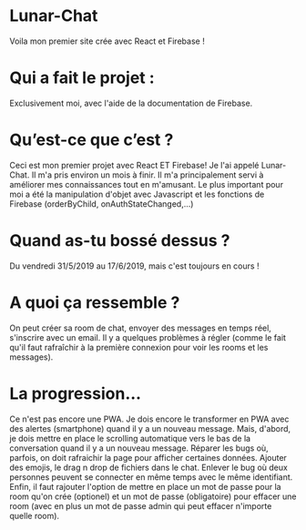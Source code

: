 # Lunar-Chat
Voila mon premier site crée avec React et Firebase !

# Qui a fait le projet :
Exclusivement moi, avec l'aide de la documentation de Firebase.

# Qu’est-ce que c’est ?
Ceci est mon premier projet avec React ET Firebase! Je l'ai appelé Lunar-Chat. Il m'a pris environ un mois à finir. Il m'a principalement servi à améliorer mes connaissances tout en m'amusant. Le plus important pour moi a été la manipulation d'objet avec Javascript et les fonctions de Firebase (orderByChild, onAuthStateChanged,...)

# Quand as-tu bossé dessus ?
Du vendredi 31/5/2019 au 17/6/2019, mais c'est toujours en cours !

# A quoi ça ressemble ?
On peut créer sa room de chat, envoyer des messages en temps réel, s'inscrire avec un email. Il y a quelques problèmes à régler (comme le fait qu'il faut rafraîchir à la première connexion pour voir les rooms et les messages).

# La progression…
Ce n'est pas encore une PWA. Je dois encore le transformer en PWA avec des alertes (smartphone) quand il y a un nouveau message. Mais, d'abord, je dois mettre en place le scrolling automatique vers le bas de la conversation quand il y a un nouveau message. 
Réparer les bugs où, parfois, on doit rafraichir la page pour afficher certaines données. Ajouter des emojis, le drag n drop de fichiers dans le chat. Enlever le bug où deux personnes peuvent se connecter en même temps avec le même identifiant. Enfin, il faut rajouter l'option de mettre en place un mot de passe pour la room qu'on crée (optionel) et un mot de passe (obligatoire) pour effacer une room (avec en plus un mot de passe admin qui peut effacer n'importe quelle room).
